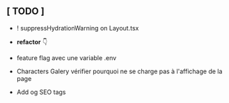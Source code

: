 ## [ TODO ]
- ! suppressHydrationWarning on Layout.tsx
- **refactor** 👇


- feature flag avec une variable .env
- Characters Galery vérifier pourquoi ne se charge pas à l'affichage de la page
- Add og SEO tags